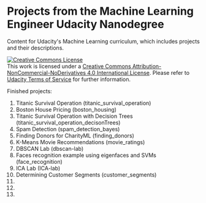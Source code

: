 # Projects from the Machine Learning Engineer Udacity Nanodegree
Content for Udacity's Machine Learning curriculum, which includes projects and their descriptions.

<a rel="license" href="http://creativecommons.org/licenses/by-nc-nd/4.0/"><img alt="Creative Commons License" style="border-width:0" src="https://i.creativecommons.org/l/by-nc-nd/4.0/88x31.png" /></a><br />This work is licensed under a <a rel="license" href="http://creativecommons.org/licenses/by-nc-nd/4.0/">Creative Commons Attribution-NonCommercial-NoDerivatives 4.0 International License</a>. Please refer to [Udacity Terms of Service](https://www.udacity.com/legal) for further information.

Finished projects:
<ol>
  <li>Titanic Survival Operation (titanic_survival_operation)</li>
  <li>Boston House Pricing (boston_housing)</li>
  <li>Titanic Survival Operation with Decision Trees (titanic_survival_operation_decisonTrees)</li>
  <li>Spam Detection (spam_detection_bayes)</li>
  <li>Finding Donors for CharityML (finding_donors)</li>
  <li>K-Means Movie Recommendations (movie_ratings)</li>
  <li>DBSCAN Lab (dbscan-lab) </li>
  <li>Faces recognition example using eigenfaces and SVMs (face_recognition)</li>
  <li>ICA Lab (ICA-lab) </li>
  <li>Determining Customer Segments (customer_segments)</li>
  
  <li> </li>
  <li> </li>
  <li> </li>
</ol>
